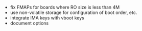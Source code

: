 - fix FMAPs for boards where RO size is less than 4M
- use non-volatile storage for configuration of boot order, etc.
- integrate IMA keys with vboot keys
- document options
